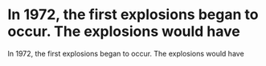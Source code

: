 # In 1972, the first explosions began to occur. The explosions would have

In 1972, the first explosions began to occur. The explosions would have